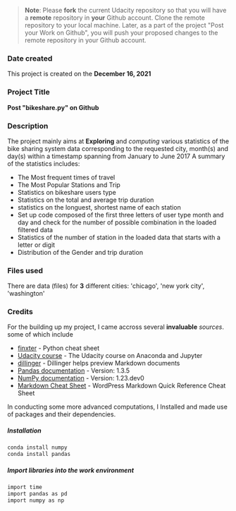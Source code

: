 >**Note**: Please **fork** the current Udacity repository so that you will have a **remote** repository in **your** Github account. Clone the remote repository to your local machine. Later, as a part of the project "Post your Work on Github", you will push your proposed changes to the remote repository in your Github account.

### Date created
This project is created on the **December 16, 2021**

### Project Title
**Post "bikeshare.py" on Github**

### Description
The project mainly aims at **Exploring** and _computing_ various statistics of the bike sharing system data corresponding to the requested city, month(s) and day(s) within a timestamp spanning from January to June 2017
A summary of the statistics includes:

- The Most frequent times of travel
- The Most Popular Stations and Trip
- Statistics on bikeshare users type
- Statistics on the total and average trip duration
- statistics on the longuest, shortest name of each station
- Set up code composed of the first three letters of user type month and day and check for the number of possible combination in the loaded filtered data
- Statistics of the number of station in the loaded data that starts with a letter or digit
- Distribution of the Gender and trip duration

### Files used
There are data (files) for **3** different cities: 'chicago', 'new york city', 'washington'

### Credits
For the building up my project, I came accross several **invaluable** _sources_. some of which include
- [finxter](https://blog.finxter.com/python-crash-course/) - Python cheat sheet
- [Udacity course][AJ] - The Udacity course on Anaconda and Jupyter
- [dillinger](https://dillinger.io/) - Dillinger helps preview Markdown documents
- [Pandas documentation](https://pandas.pydata.org/pandas-docs/stable/index.html) - Version: 1.3.5
- [NumPy documentation](https://numpy.org/devdocs/index.html) - Version: 1.23.dev0
- [Markdown Cheat Sheet](https://wordpress.com/support/markdown-quick-reference/) - WordPress Markdown Quick Reference Cheat Sheet



In conducting some more advanced computations, I Installed and made use of packages and their dependencies.

##### Installation
```sh
conda install numpy
conda install pandas
```
##### Import libraries into the work environment
```sh
import time
import pandas as pd
import numpy as np
```


[//]: # (These are reference links used in the body of this note and get stripped out when the markdown processor does its job. There is no need to format nicely because it shouldn't be seen. Thanks SO - http://stackoverflow.com/questions/4823468/store-comments-in-markdown-syntax)

[AJ]: <https://classroom.udacity.com/courses/ud1111>